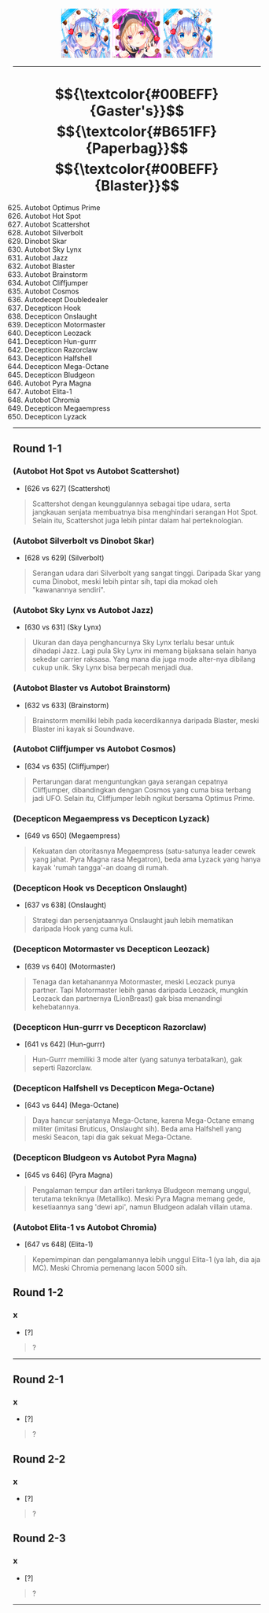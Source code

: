 <p align="center">
  <img src="https://github.com/Minecube1510/s4mpl3_m3m0ry/blob/main/btc_img/a01_GFB.png", width="100">
  <img src="https://github.com/Minecube1510/s4mpl3_m3m0ry/blob/main/btc_img/e05_HPW.png", width="100">
  <img src="https://github.com/Minecube1510/s4mpl3_m3m0ry/blob/main/btc_img/a01_GFB.png", width="100">
</p>

---

# $${\textcolor{#00BEFF}{Gaster's}}$$ $${\textcolor{#B651FF}{Paperbag}}$$ $${\textcolor{#00BEFF}{Blaster}}$$

625. Autobot Optimus Prime
626. Autobot Hot Spot
627. Autobot Scattershot
628. Autobot Silverbolt
629. Dinobot Skar
630. Autobot Sky Lynx
631. Autobot Jazz
632. Autobot Blaster
633. Autobot Brainstorm
634. Autobot Cliffjumper
635. Autobot Cosmos
636. Autodecept Doubledealer
637. Decepticon Hook
638. Decepticon Onslaught
639. Decepticon Motormaster
640. Decepticon Leozack
641. Decepticon Hun-gurrr
642. Decepticon Razorclaw
643. Decepticon Halfshell
644. Decepticon Mega-Octane
645. Decepticon Bludgeon
646. Autobot Pyra Magna
647. Autobot Elita-1
648. Autobot Chromia
649. Decepticon Megaempress
650. Decepticon Lyzack

---

Round 1-1
------

### (Autobot Hot Spot vs Autobot Scattershot)
- [626 vs 627] (Scattershot)
> Scattershot dengan keunggulannya sebagai tipe udara, serta jangkauan senjata membuatnya bisa menghindari serangan Hot Spot. Selain itu, Scattershot juga lebih pintar dalam hal perteknologian.

### (Autobot Silverbolt vs Dinobot Skar)
- [628 vs 629] (Silverbolt)
> Serangan udara dari Silverbolt yang sangat tinggi. Daripada Skar yang cuma Dinobot, meski lebih pintar sih, tapi dia mokad oleh "kawanannya sendiri".

### (Autobot Sky Lynx vs Autobot Jazz)
- [630 vs 631] (Sky Lynx)
> Ukuran dan daya penghancurnya Sky Lynx terlalu besar untuk dihadapi Jazz. Lagi pula Sky Lynx ini memang bijaksana selain hanya sekedar carrier raksasa. Yang mana dia juga mode alter-nya dibilang cukup unik. Sky Lynx bisa berpecah menjadi dua.

### (Autobot Blaster vs Autobot Brainstorm)
- [632 vs 633] (Brainstorm)
> Brainstorm memiliki lebih pada kecerdikannya daripada Blaster, meski Blaster ini kayak si Soundwave.

### (Autobot Cliffjumper vs Autobot Cosmos)
- [634 vs 635] (Cliffjumper)
> Pertarungan darat menguntungkan gaya serangan cepatnya Cliffjumper, dibandingkan dengan Cosmos yang cuma bisa terbang jadi UFO. Selain itu, Cliffjumper lebih ngikut bersama Optimus Prime.

### (Decepticon Megaempress vs Decepticon Lyzack)
- [649 vs 650] (Megaempress)
> Kekuatan dan otoritasnya Megaempress (satu-satunya leader cewek yang jahat. Pyra Magna rasa Megatron), beda ama Lyzack yang hanya kayak 'rumah tangga'-an doang di rumah.

### (Decepticon Hook vs Decepticon Onslaught)
- [637 vs 638] (Onslaught)
> Strategi dan persenjataannya Onslaught jauh lebih mematikan daripada Hook yang cuma kuli.

### (Decepticon Motormaster vs Decepticon Leozack)
- [639 vs 640] (Motormaster)
> Tenaga dan ketahanannya Motormaster, meski Leozack punya partner. Tapi Motormaster lebih ganas daripada Leozack, mungkin Leozack dan partnernya (LionBreast) gak bisa menandingi kehebatannya.

### (Decepticon Hun-gurrr vs Decepticon Razorclaw)
- [641 vs 642] (Hun-gurrr)
> Hun-Gurrr memiliki 3 mode alter (yang satunya terbatalkan), gak seperti Razorclaw.

### (Decepticon Halfshell vs Decepticon Mega-Octane)
- [643 vs 644] (Mega-Octane)
> Daya hancur senjatanya Mega-Octane, karena Mega-Octane emang militer (imitasi Bruticus, Onslaught sih). Beda ama Halfshell yang meski Seacon, tapi dia gak sekuat Mega-Octane.

### (Decepticon Bludgeon vs Autobot Pyra Magna)
- [645 vs 646] (Pyra Magna)
> Pengalaman tempur dan artileri tanknya Bludgeon memang unggul, terutama tekniknya (Metalliko). Meski Pyra Magna memang gede, kesetiaannya sang 'dewi api', namun Bludgeon adalah villain utama.

### (Autobot Elita-1 vs Autobot Chromia)
- [647 vs 648] (Elita-1)
> Kepemimpinan dan pengalamannya lebih unggul Elita-1 (ya lah, dia aja MC). Meski Chromia pemenang Iacon 5000 sih.



Round 1-2
------

### x
- [?]
> ?

---

Round 2-1
------

### x
- [?]
> ?


Round 2-2
------

### x
- [?]
> ?


Round 2-3
------

### x
- [?]
> ?

---
